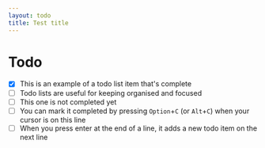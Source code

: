 ```yaml
---
layout: todo
title: Test title
---
```


# Todo

- [x] This is an example of a todo list item that's complete
- [ ] Todo lists are useful for keeping organised and focused
- [ ] This one is not completed yet
- [ ] You can mark it completed by pressing `Option`+`C` (or `Alt`+`C`) when your cursor is on this line
- [ ] When you press enter at the end of a line, it adds a new todo item on the next line
